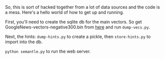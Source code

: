 So, this is sort of hacked together from a lot of data sources and the
code is a mess.  Here's a hello world of how to get up and running.

First, you'll need to create the sqlite db for the main vectors.  So
get GoogleNews-vectors-negative300.bin from
[here](https://code.google.com/archive/p/word2vec/) and run
`dump-vecs.py`.

Next, the hints: `dump-hints.py` to create a pickle, then
`store-hints.py` to import into the db.

`python semantle.py` to run the web server.